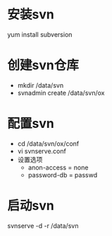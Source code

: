 # 安装svn
yum install subversion

# 创建svn仓库
* mkdir /data/svn
* svnadmin create /data/svn/ox

# 配置svn
* cd /data/svn/ox/conf
* vi svnserve.conf
* 设置选项 
    * anon-access = none
    * password-db = passwd

# 启动svn
svnserve -d -r /data/svn
